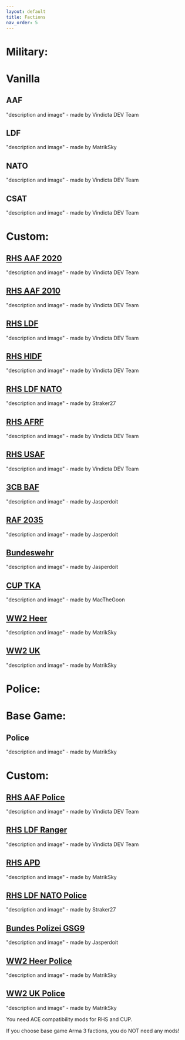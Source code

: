 ```yaml
---
layout: default
title: Factions
nav_order: 5
---
```


# Military:

# Vanilla

## AAF
"description and image" - made by Vindicta DEV Team<br>
## LDF
"description and image" - made by MatrikSky<br>
## NATO
"description and image" - made by Vindicta DEV Team<br>
## CSAT
"description and image" - made by Vindicta DEV Team<br>

# Custom:

## [RHS AAF 2020](https://steamcommunity.com/sharedfiles/filedetails/?id=2019672556)
"description and image" - made by Vindicta DEV Team<br>
## [RHS AAF 2010](https://steamcommunity.com/sharedfiles/filedetails/?id=2019672556)
"description and image" - made by Vindicta DEV Team<br>
## [RHS LDF](https://steamcommunity.com/sharedfiles/filedetails/?id=2019687630)
"description and image" - made by Vindicta DEV Team<br>
## [RHS HIDF](https://steamcommunity.com/sharedfiles/filedetails/?id=2019687630)
"description and image" - made by Vindicta DEV Team<br>
## [RHS LDF NATO](https://steamcommunity.com/sharedfiles/filedetails/?id=2019687630)
"description and image" - made by Straker27<br>
## [RHS AFRF](https://steamcommunity.com/sharedfiles/filedetails/?id=2019691680)
"description and image" - made by Vindicta DEV Team<br>
## [RHS USAF](https://steamcommunity.com/sharedfiles/filedetails/?id=843577117)
"description and image" - made by Vindicta DEV Team<br>
## [3CB BAF]()
"description and image" - made by Jasperdoit<br>
## [RAF 2035]()
"description and image" - made by Jasperdoit<br>
## [Bundeswehr]()
"description and image" - made by Jasperdoit<br>
## [CUP TKA](https://steamcommunity.com/sharedfiles/filedetails/?id=2019692788)
"description and image" - made by MacTheGoon<br>
## [WW2 Heer](https://steamcommunity.com/sharedfiles/filedetails/?id=1980236949)
"description and image" - made by MatrikSky<br>
## [WW2 UK](https://steamcommunity.com/sharedfiles/filedetails/?id=1980236949)
"description and image" - made by MatrikSky<br>

# Police:

# Base Game:

## Police
"description and image" - made by MatrikSky

# Custom:

## [RHS AAF Police](https://steamcommunity.com/sharedfiles/filedetails/?id=2019672556)
"description and image" - made by Vindicta DEV Team<br>
## [RHS LDF Ranger](https://steamcommunity.com/sharedfiles/filedetails/?id=2019687630)
"description and image" - made by Vindicta DEV Team<br>
## [RHS APD](https://steamcommunity.com/sharedfiles/filedetails/?id=2019695071)
"description and image" - made by MatrikSky<br>
## [RHS LDF NATO Police](https://steamcommunity.com/sharedfiles/filedetails/?id=2019687630)
"description and image" - made by Straker27<br>
## [Bundes Polizei GSG9]()
"description and image" - made by Jasperdoit<br>
## [WW2 Heer Police](https://steamcommunity.com/sharedfiles/filedetails/?id=1980236949)
"description and image" - made by MatrikSky<br>
## [WW2 UK Police](https://steamcommunity.com/sharedfiles/filedetails/?id=1980236949)
"description and image" - made by MatrikSky<br>

You need ACE compatibility mods for  RHS and CUP.

If you choose base game Arma 3 factions, you do NOT need any mods!

